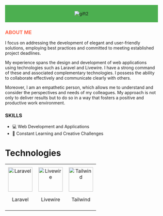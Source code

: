 <div style="background-color: #4CAF50; padding: 20px;">
  <div align="center">
    <img src="https://github.com/Drayer35/Drayer35/assets/85105872/31aec177-7cf9-40ba-a960-ed0521b8b392" alt="gift2">
  </div>
</div>

<h3 style="color: #FF6347;">ABOUT ME</h3>

<p>I focus on addressing the development of elegant and user-friendly solutions, employing best practices and committed to meeting established project deadlines.</p>

<p>My experience spans the design and development of web applications using technologies such as Laravel and Livewire. I have a strong command of these and associated complementary technologies. I possess the ability to collaborate effectively and communicate clearly with others.</p>

<p>Moreover, I am an empathetic person, which allows me to understand and consider the perspectives and needs of my colleagues. My approach is not only to deliver results but to do so in a way that fosters a positive and productive work environment.</p>

### SKILLS

- 💻 Web Development and Applications
- 🚀 Constant Learning and Creative Challenges

<h1>Technologies</h1>

<table>
  <tr>
    <td align="center" style="padding: 10px;">
      <img src="https://github.com/Drayer35/Drayer35/assets/85105872/04870180-e93d-4123-a473-3c92adcda3fa" alt="Laravel" width="80px">
      <p>Laravel</p>
    </td>
    <td align="center" style="padding: 10px;">
      <img src="https://github.com/Drayer35/Drayer35/assets/85105872/928a65ab-3d22-4a35-81b3-64ef7bbf18ce" alt="Livewire" width="80px">
      <p>Livewire</p>
    </td>
    <td align="center" style="padding: 10px;">
      <img src="https://github.com/Drayer35/Drayer35/assets/85105872/35604de5-773c-413c-a94c-4e3e1dc1c243" alt="Tailwind" width="80px">
      <p>Tailwind</p>
    </td>
  </tr>
</table>
